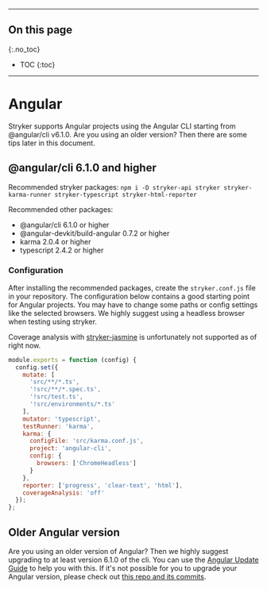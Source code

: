 ----

## On this page
{:.no_toc}

- TOC
{:toc}

----

# Angular

Stryker supports Angular projects using the Angular CLI starting from @angular/cli v6.1.0. Are you using an older version? Then there are some tips later in this document.

## @angular/cli 6.1.0 and higher

Recommended stryker packages: `npm i -D stryker-api stryker stryker-karma-runner stryker-typescript stryker-html-reporter`

Recommended other packages:

* @angular/cli 6.1.0 or higher
* @angular-devkit/build-angular 0.7.2 or higher
* karma 2.0.4 or higher
* typescript 2.4.2 or higher

### Configuration

After installing the recommended packages, create the `stryker.conf.js` file in your repository.
The configuration below contains a good starting point for Angular projects.
You may have to change some paths or config settings like the selected browsers.
We highly suggest using a headless browser when testing using stryker.

Coverage analysis with [stryker-jasmine](http://npmjs.com/package/stryker-jasmine) is unfortunately not supported as of right now.

```js
module.exports = function (config) {
  config.set({
    mutate: [
      'src/**/*.ts',
      '!src/**/*.spec.ts',
      '!src/test.ts',
      '!src/environments/*.ts'
    ],
    mutator: 'typescript',
    testRunner: 'karma',
    karma: {
      configFile: 'src/karma.conf.js',
      project: 'angular-cli',
      config: {
        browsers: ['ChromeHeadless']
      }
    },
    reporter: ['progress', 'clear-text', 'html'],
    coverageAnalysis: 'off'
  });
};
```

## Older Angular version

Are you using an older version of Angular? Then we highly suggest upgrading to at least version 6.1.0 of the cli.
You can use the [Angular Update Guide](https://update.angular.io/) to help you with this.
If it's not possible for you to upgrade your Angular version, please check out [this repo and its commits](https://github.com/nicojs/angular-stryker-example).
